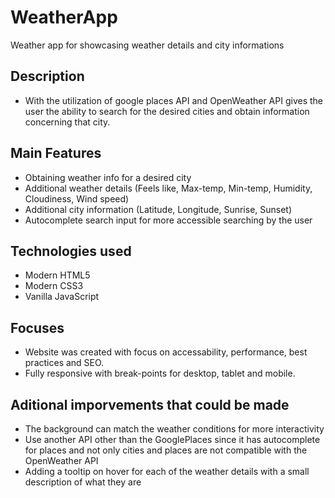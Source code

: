 # WeatherApp

Weather app for showcasing weather details and city informations

## Description

* With the utilization of google places API and OpenWeather API gives the user the ability to search for the desired cities and obtain information concerning that city.

## Main Features

* Obtaining weather info for a desired city
* Additional weather details (Feels like, Max-temp, Min-temp, Humidity, Cloudiness, Wind speed)
* Additional city information (Latitude, Longitude, Sunrise, Sunset)
* Autocomplete search input for more accessible searching by the user

## Technologies used

* Modern HTML5
* Modern CSS3
* Vanilla JavaScript

## Focuses

* Website was created with focus on accessability, performance, best practices and SEO.
* Fully responsive with break-points for desktop, tablet and mobile.

## Aditional imporvements that could be made

* The background can match the weather conditions for more interactivity
* Use another API other than the GooglePlaces since it has autocomplete for places and not only cities and places are not compatible with the OpenWeather API
* Adding a tooltip on hover for each of the weather details with a small description of what they are
